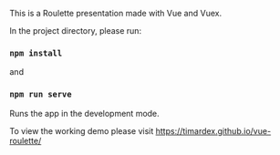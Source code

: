This is a Roulette presentation made with Vue and Vuex.

In the project directory, please run:

### `npm install`
and
### `npm run serve`

Runs the app in the development mode.<br />

To view the working demo please visit https://timardex.github.io/vue-roulette/
